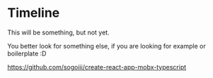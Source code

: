 Timeline
=========
This will be something, but not yet.

You better look for something else, if you are looking for example or boilerplate :D

https://github.com/sogoiii/create-react-app-mobx-typescript
